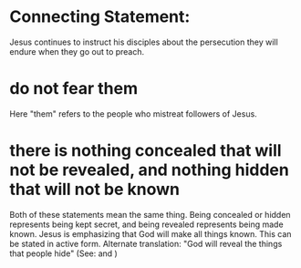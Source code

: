 
# Connecting Statement:
Jesus continues to instruct his disciples about the persecution they will endure when they go out to preach.

# do not fear them
Here "them" refers to the people who mistreat followers of Jesus.

# there is nothing concealed that will not be revealed, and nothing hidden that will not be known
Both of these statements mean the same thing. Being concealed or hidden represents being kept secret, and being revealed represents being made known. Jesus is emphasizing that God will make all things known. This can be stated in active form. Alternate translation: "God will reveal the things that people hide" (See:  and )
